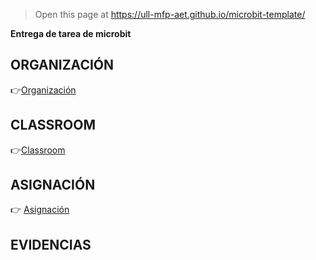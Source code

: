 
> Open this page at <https://ull-mfp-aet.github.io/microbit-template/>

**Entrega de tarea de microbit**

## ORGANIZACIÓN

:point_right:[Organización](https://github.com/ull-mfp-aet-2324-alu0100833485)

## CLASSROOM

:point_right:[Classroom](https://classroom.github.com/classrooms/149103862-ull-mfp-aet-2324-alu0100833485)


## ASIGNACIÓN

:point_right: [Asignación](https://classroom.github.com/classrooms/149103862-ull-mfp-aet-2324-alu0100833485/assignments/2-tarea-de-microbit)




## EVIDENCIAS

